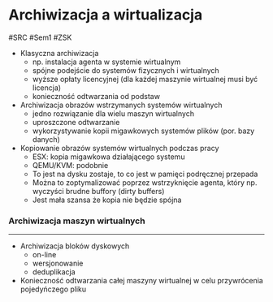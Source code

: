 # Archiwizacja a wirtualizacja
#SRC #Sem1 #ZSK 

- Klasyczna archiwizacja
	- np. instalacja agenta w systemie wirtualnym
	- spójne podejście do systemów fizycznych i wirtualnych
	- wyższe opłaty licencyjnej (dla każdej maszynie wirtualnej musi być licencja)
	- konieczność odtwarzania od podstaw
- Archiwizacja obrazów wstrzymanych systemów wirtualnych
	- jedno rozwiązanie dla wielu maszyn wirtualnych
	- uproszczone odtwarzanie
	- wykorzystywanie kopii migawkowych systemów plików (por. bazy danych)
- Kopiowanie obrazów systemów wirtualnych podczas pracy
	- ESX: kopia migawkowa działającego systemu
	- QEMU/KVM: podobnie
	- To jest na dysku zostaje, to co jest w pamięci podręcznej przepada
	- Można to zoptymalizować poprzez wstrzyknięcie agenta, który np. wyczyści brudne buffory (dirty buffers)
	- Jest mała szansa że kopia nie będzie spójna

### Archiwizacja maszyn wirtualnych
---
- Archiwizacja bloków dyskowych
	- on-line
	- wersjonowanie
	- deduplikacja
- Konieczność odtwarzania całej maszyny wirtualnej w celu przywrócenia pojedyńczego pliku
